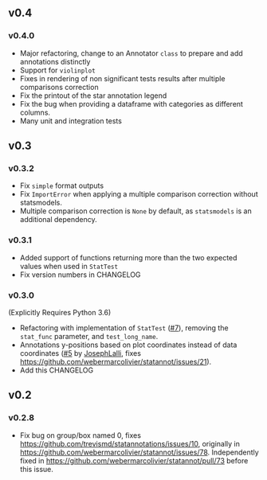 ## v0.4
### v0.4.0
 - Major refactoring, change to an Annotator `class` to prepare and add 
   annotations distinctly
 - Support for `violinplot`
 - Fixes in rendering of non significant tests results after multiple 
   comparisons correction
 - Fix the printout of the star annotation legend 
 - Fix the bug when providing a dataframe with categories as different columns.
 - Many unit and integration tests

## v0.3
### v0.3.2
 - Fix `simple` format outputs
 - Fix `ImportError` when applying a multiple comparison correction without statsmodels.
 - Multiple comparison correction is `None` by default, as `statsmodels` is an additional dependency.

### v0.3.1
 - Added support of functions returning more than the two expected values when used in `StatTest`
 - Fix version numbers in CHANGELOG

### v0.3.0
(Explicitly Requires Python 3.6)

 - Refactoring with implementation of `StatTest`
   ([#7](https://github.com/trevismd/statannotations/pull/5)), removing the 
   `stat_func` parameter, and `test_long_name`.
 - Annotations y-positions based on plot coordinates instead of data coordinates 
   ([#5](https://github.com/trevismd/statannotations/pull/5) by [JosephLalli](https://github.com/JosephLalli), fixes https://github.com/webermarcolivier/statannot/issues/21).
 - Add this CHANGELOG

## v0.2
### v0.2.8
 - Fix bug on group/box named 0, fixes https://github.com/trevismd/statannotations/issues/10, originally in https://github.com/webermarcolivier/statannot/issues/78. Independently fixed in https://github.com/webermarcolivier/statannot/pull/73 before this issue.
